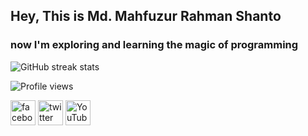 
## Hey, This is Md. Mahfuzur Rahman Shanto
### now I'm exploring and learning the magic of programming    


![GitHub streak stats](https://github-readme-streak-stats.herokuapp.com/?user=bird-of-passage)  

![Profile views](https://gpvc.arturio.dev/bird-of-passage)  


[<img src='https://cdn.jsdelivr.net/npm/simple-icons@3.0.1/icons/facebook.svg' alt='facebook' height='40'>](https://www.facebook.com/shanto.bd21)  [<img src='https://cdn.jsdelivr.net/npm/simple-icons@3.0.1/icons/twitter.svg' alt='twitter' height='40'>](https://twitter.com/the_compiler_0)  [<img src='https://cdn.jsdelivr.net/npm/simple-icons@3.0.1/icons/youtube.svg' alt='YouTube' height='40'>](https://www.youtube.com/channel/UCTYeIEWioT70HH6EeV9mJUw) 
